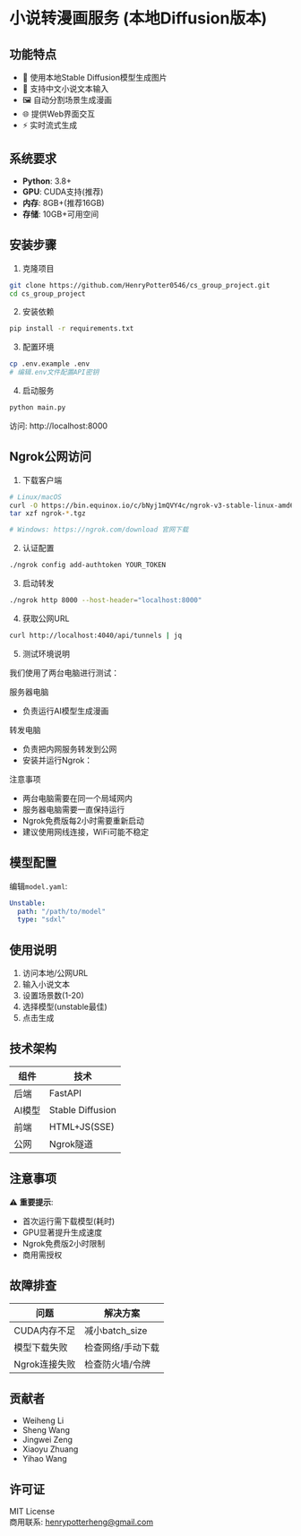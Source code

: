 # 小说转漫画服务 (本地Diffusion版本)

## 功能特点
- 🎨 使用本地Stable Diffusion模型生成图片
- 📖 支持中文小说文本输入
- 🖼️ 自动分割场景生成漫画
- 🌐 提供Web界面交互
- ⚡ 实时流式生成

## 系统要求
- **Python**: 3.8+
- **GPU**: CUDA支持(推荐)
- **内存**: 8GB+(推荐16GB)
- **存储**: 10GB+可用空间

## 安装步骤
1. 克隆项目
```bash
git clone https://github.com/HenryPotter0546/cs_group_project.git
cd cs_group_project
```

2. 安装依赖
```bash
pip install -r requirements.txt
```

3. 配置环境
```bash
cp .env.example .env
# 编辑.env文件配置API密钥
```

4. 启动服务
```bash
python main.py
```
访问: http://localhost:8000

## Ngrok公网访问
1. 下载客户端
```bash
# Linux/macOS
curl -O https://bin.equinox.io/c/bNyj1mQVY4c/ngrok-v3-stable-linux-amd64.tgz
tar xzf ngrok-*.tgz

# Windows: https://ngrok.com/download 官网下载
```

2. 认证配置
```bash
./ngrok config add-authtoken YOUR_TOKEN
```

3. 启动转发
```bash
./ngrok http 8000 --host-header="localhost:8000"
```

4. 获取公网URL
```bash
curl http://localhost:4040/api/tunnels | jq
```
5. 测试环境说明

我们使用了两台电脑进行测试：

服务器电脑

- 负责运行AI模型生成漫画

转发电脑

- 负责把内网服务转发到公网
- 安装并运行Ngrok：

注意事项

- 两台电脑需要在同一个局域网内
- 服务器电脑需要一直保持运行
- Ngrok免费版每2小时需要重新启动
- 建议使用网线连接，WiFi可能不稳定

## 模型配置
编辑`model.yaml`:
```yaml
Unstable:
  path: "/path/to/model"
  type: "sdxl"
```

## 使用说明
1. 访问本地/公网URL
2. 输入小说文本
3. 设置场景数(1-20)
4. 选择模型(unstable最佳)
5. 点击生成

## 技术架构
| 组件 | 技术 |
|-------|------|
| 后端 | FastAPI |
| AI模型 | Stable Diffusion |
| 前端 | HTML+JS(SSE) |
| 公网 | Ngrok隧道 |

## 注意事项
⚠️ **重要提示**:
- 首次运行需下载模型(耗时)
- GPU显著提升生成速度
- Ngrok免费版2小时限制
- 商用需授权

## 故障排查
| 问题 | 解决方案 |
|------|----------|
| CUDA内存不足 | 减小batch_size |
| 模型下载失败 | 检查网络/手动下载 |
| Ngrok连接失败 | 检查防火墙/令牌 |

## 贡献者
- Weiheng Li
- Sheng Wang  
- Jingwei Zeng
- Xiaoyu Zhuang
- Yihao Wang

## 许可证
MIT License  
商用联系: henrypotterheng@gmail.com
```